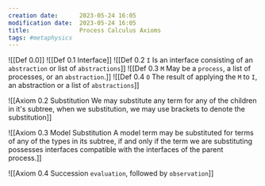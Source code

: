 ```yaml
---
creation date:		2023-05-24 16:05
modification date:	2023-05-24 16:05
title: 				Process Calculus Axioms
tags: #metaphysics
---
```

![[Def  0.0]]
![[Def  0.1 Interface]]
![[Def  0.2 `I` Is an interface consisting of an `abstraction` or list of `abstractions`]]
![[Def  0.3  `M` May be a `process`, a list of processes, or an `abstraction`.]]
![[Def  0.4  `O` The result of applying the `M` to `I`, an abstraction or a list of `abstractions`]]

![[Axiom  0.2 Substitution We may substitute any term for any of the children in it's subtree, when we substitution, we may use brackets to denote the substitution]]

![[Axiom  0.3 Model Substitution A model term may be substituted for terms of any of the types in its subtree, if and only if the term we are substituting possesses interfaces compatible with the interfaces of the parent process.]]

![[Axiom  0.4  Succession  `evaluation`, followed by `observation`]]